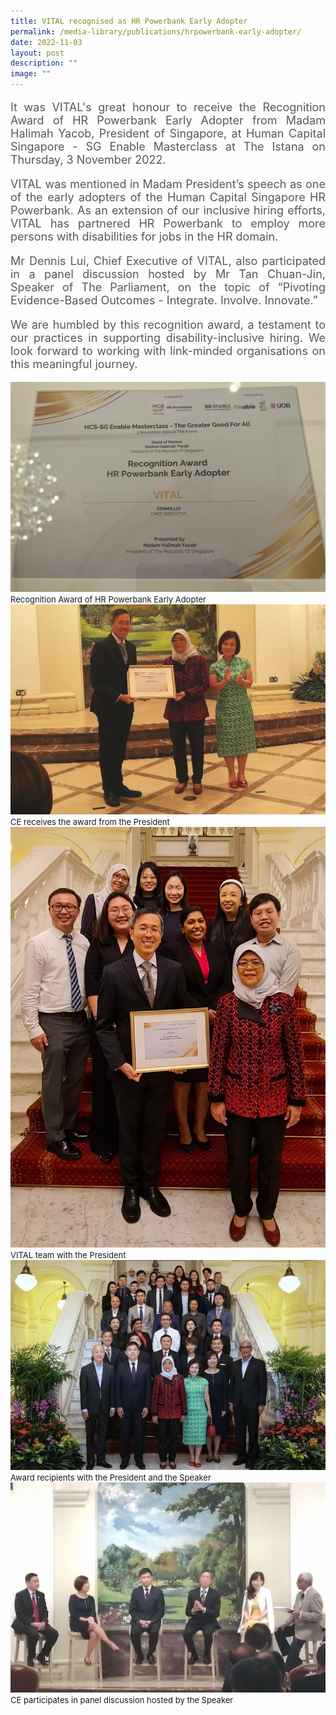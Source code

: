 ```yaml
---
title: VITAL recognised as HR Powerbank Early Adopter
permalink: /media-library/publications/hrpowerbank-early-adopter/
date: 2022-11-03
layout: post
description: ""
image: ""
---
```

<p style="font-size: 18px;color:#585858;text-align:justify;">
It was VITAL's great honour to receive the Recognition Award of HR Powerbank Early Adopter from Madam Halimah Yacob, President of Singapore, at Human Capital Singapore - SG Enable Masterclass at The Istana on Thursday, 3 November 2022.
</p>
<p style="font-size: 18px;color:#585858;text-align:justify;">
VITAL was mentioned in Madam President’s speech as one of the early adopters of the Human Capital Singapore HR Powerbank. As an extension of our inclusive hiring efforts, VITAL has partnered HR Powerbank to employ more persons with disabilities for jobs in the HR domain.
</p>
<p style="font-size: 18px;color:#585858;text-align:justify;">
Mr Dennis Lui, Chief Executive of VITAL, also participated in a panel discussion hosted by Mr Tan Chuan-Jin, Speaker of The Parliament, on the topic of “Pivoting Evidence-Based Outcomes - Integrate. Involve. Innovate.”
</p>
<p style="font-size: 18px;color:#585858;text-align:justify;">
We are humbled by this recognition award, a testament to our practices in supporting disability-inclusive hiring. We look forward to working with link-minded organisations on this meaningful journey.
</p>
<img src="/images/Media/Istana 05.jpg">
<font size="-1">Recognition Award of HR Powerbank Early Adopter</font>
<br>
<img src="/images/Media/Istana 01.jpg">
<font size="-1">CE receives the award from the President</font>
<br>
<img src="/images/Media/Istana 02.jpg">
<font size="-1">VITAL team with the President</font>
<br>
<img src="/images/Media/Istana 03.jpg">
<font size="-1">Award recipients with the President and the Speaker</font>
<br>
<img src="/images/Media/Istana 04.jpg">
<font size="-1">CE participates in panel discussion hosted by the Speaker</font>